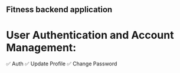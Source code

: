 ## Fitness backend application

# User Authentication and Account Management:

✅ Auth
✅ Update Profile
✅ Change Password
